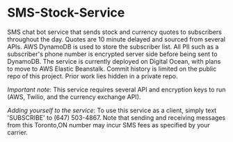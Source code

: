 # SMS-Stock-Service
SMS chat bot service that sends stock and currency quotes to subscribers throughout the day.
Quotes are 10 minute delayed and sourced from several APIs. 
AWS DynamoDB is used to store the subscriber list. All PII such as a subscriber's phone number is encrypted server side before being sent to DynamoDB.
The service is currently deployed on Digital Ocean, with plans to move to AWS Elastic Beanstalk.
Commit history is limited on the public repo of this project. Prior work lies hidden in a private repo. 

_Important note_:
This service requires several API and encryption keys to run (AWS, Twilio, and the currency exchange API). 

_Adding yourself to the service_:
To use this service as a client, simply text 'SUBSCRIBE' to (647) 503-4867. Note that sending and receiving messages from this Toronto,ON number may incur SMS fees as specified by your carrier.
